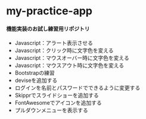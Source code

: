 # my-practice-app
#### 機能実装のお試し練習用リポジトリ
* Javascript：アラート表示させる
* Javascript：クリック時に文字色を変える
* Javascript：マウスオーバー時に文字色を変える
* Javascript：マウスアウト時に文字色を変える
* Bootstrapの練習
* deviseを追加する
* ログインを名前とパスワードでできるように変更する
* Skipprでスライドショーを追加する
* FontAwesomeでアイコンを追加する
* プルダウンメニューを表示する
